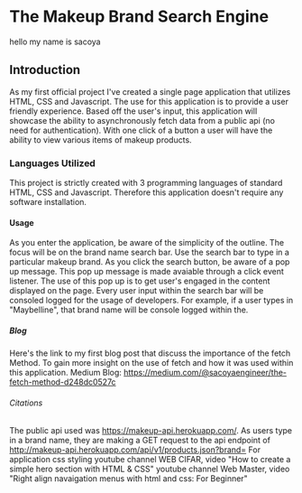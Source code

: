 # The Makeup Brand Search Engine
hello my name is sacoya 
## Introduction
As my first official project I've created a single page application that utilizes HTML, CSS and Javascript. The use for this application is to provide a user friendly experience. Based off the user's input, this application will showcase the ability to asynchronously fetch data from a public api (no need for authentication). With one click of a button a user will have the ability to view various items of makeup products.

### Languages Utilized
This project is strictly created with 3 programming languages of standard HTML, CSS and Javascript. Therefore this application doesn't require any software installation.

#### Usage
As you enter the application, be aware of the simplicity of the outline. The focus will be on the brand name search bar. Use the search bar to type in a particular makeup brand. As you click the  search button, be aware of a pop up message. This pop up message is made avaiable through a click event listener. The use of this pop up is to get user's engaged in the content displayed on the page. Every user input within the search bar will be consoled logged for the usage of developers. For example, if a user types in "Maybelline", that brand name will be console logged within the.

##### Blog
Here's the link to my first blog post that discuss the importance of the fetch Method. To gain more insight on the use of fetch and how it was used within this application. 
Medium Blog: https://medium.com/@sacoyaengineer/the-fetch-method-d248dc0527c

###### Citations
The public api used was https://makeup-api.herokuapp.com/.
As users type in a brand name, they are making a GET request to the api endpoint of http://makeup-api.herokuapp.com/api/v1/products.json?brand=
For application css styling youtube channel WEB CIFAR, video "How to create a simple hero section with HTML & CSS"
youtube channel Web Master, video "Right align navaigation menus with html and css: For Beginner"





